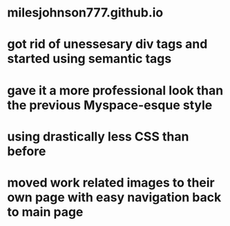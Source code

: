 # milesjohnson777.github.io

# got rid of unessesary div tags and started using semantic tags
# gave it a more professional look than the previous Myspace-esque style
# using drastically less CSS than before
# moved work related images to their own page with easy navigation back to main page